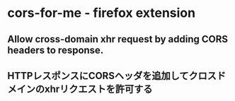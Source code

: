 # cors-for-me - firefox extension
## Allow cross-domain xhr request by adding CORS headers to response.
## HTTPレスポンスにCORSヘッダを追加してクロスドメインのxhrリクエストを許可する
